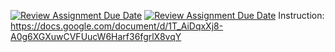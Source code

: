 [![Review Assignment Due Date](https://classroom.github.com/assets/deadline-readme-button-24ddc0f5d75046c5622901739e7c5dd533143b0c8e959d652212380cedb1ea36.svg)](https://classroom.github.com/a/eSn_cADU)
[![Review Assignment Due Date](https://classroom.github.com/assets/deadline-readme-button-8d59dc4de5201274e310e4c54b9627a8934c3b88527886e3b421487c677d23eb.svg)](https://classroom.github.com/a/eSn_cADU)
Instruction: https://docs.google.com/document/d/1T_AiDqxXj8-A0g6XGXuwCVFUucW6Harf36fgrlX8vqY